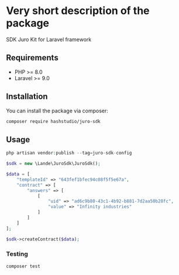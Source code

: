 # Very short description of the package

SDK Juro Kit for Laravel framework

## Requirements
- PHP >= 8.0
- Laravel >= 9.0

## Installation

You can install the package via composer:

```bash
composer require hashstudio/juro-sdk
```

## Usage

```php
php artisan vendor:publish --tag=juro-sdk-config
```

```php
$sdk = new \Lande\JuroSdk\JuroSdk();

$data = [
    "templateId" => "643fef1bfec94c08f5f5e67a",
    "contract" => [
        "answers" => [
            [
                "uid" => "ad6c9b80-43c1-4b92-b881-7d2aa50b28fc",
                "value" => "Infinity industries"
            ]
        ]
    ]
];

$sdk->createContract($data);
```


### Testing

```bash
composer test
```
